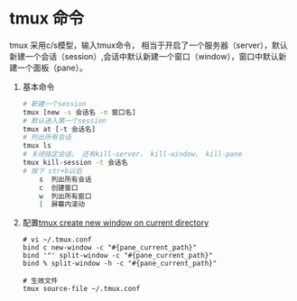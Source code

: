 # tmux 命令

tmux 采用c/s模型，输入tmux命令，  相当于开启了一个服务器（server），默认新建一个会话（session）,会话中默认新建一个窗口（window），窗口中默认新建一个面板（pane）。  

1. 基本命令

    ```bash
    # 新建一个session
    tmux [new -s 会话名 -n 窗口名]
    # 默认进入第一个session
    tmux at [-t 会话名]
    # 列出所有会话
    tmux ls
    # 关闭指定会话， 还有kill-server， kill-window， kill-pane
    tmux kill-session -t 会话名
    # 按下 ctr+b以后
        s  列出所有会话
        c  创建窗口
        w  列出所有窗口
        [  屏幕内滚动
    ```

2. 配置[tmux create new window on current directory](https://serverok.in/tmux-create-new-window-on-current-directory)

    ```shell
    # vi ~/.tmux.conf
    bind c new-window -c "#{pane_current_path}"
    bind '"' split-window -c "#{pane_current_path}"
    bind % split-window -h -c "#{pane_current_path}"

    # 生效文件
    tmux source-file ~/.tmux.conf
    ```
